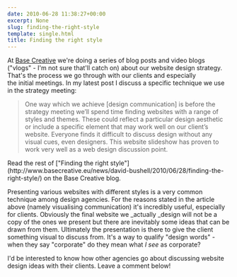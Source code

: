 ```yaml
---
date: 2010-06-28 11:38:27+00:00
excerpt: None
slug: finding-the-right-style
template: single.html
title: Finding the right style
---
```


At [Base Creative](http://www.basecreative.eu) we're doing a series of blog posts and video blogs ("vlogs" - I'm not sure that'll catch on) about our website design strategy. That's the process we go through with our clients and especially the initial meetings. In my latest post I discuss a specific technique we use in the strategy meeting:


<blockquote><p>One way which we achieve [design communication] is before the strategy meeting we’ll spend time finding websites with a range of styles and themes. These could reflect a particular design aesthetic or include a specific element that may work well on our client’s website. Everyone finds it difficult to discuss design without any visual cues, even designers. This website slideshow has proven to work very well as a web design discussion point.</p></blockquote>



<p class="medium">Read the rest of ["Finding the right style"](http://www.basecreative.eu/news/david-bushell/2010/06/28/finding-the-right-style/) on the Base Creative blog.</p>

Presenting various websites with different styles is a very common technique among design agencies. For the reasons stated in the article above (namely visualising communication) it's incredibly useful, especially for clients. Obviously the final website we _actually _design will not be a copy of the ones we present but there are inevitably some ideas that can be drawn from them. Ultimately the presentation is there to give the client something visual to discuss from. It's a way to qualify "design words" - when they say "corporate" do they mean what _I see_ as corporate?

I'd be interested to know how other agencies go about discussing website design ideas with their clients. Leave a comment below!
